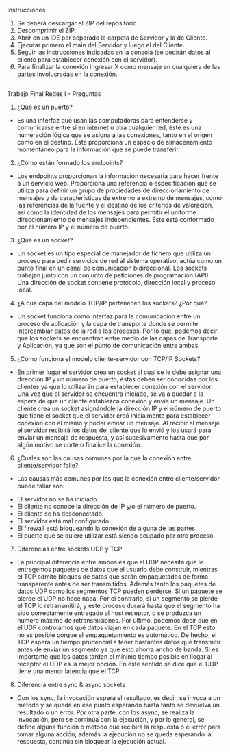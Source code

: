Instrucciones

1) Se deberá descargar el ZIP del repositorio.
2) Descomprimir el ZIP.
3) Abrir en un IDE por separado la carpeta de Servidor y la de Cliente.
4) Ejecutar primero el main del Servidor y luego el del Cliente.
5) Seguir las instrucciones indicadas en la consola (se pedirán datos al cliente para establecer conexión con el servidor).
6) Para finalizar la conexión ingresar X como mensaje en cualquiera de las partes involucradas en la conexión.

----------------------------------------------------------------------------------------------------------------------------------------

Trabajo Final Redes I - Preguntas

1) ¿Qué es un puerto?

- Es una interfaz que usan las computadoras para entenderse y comunicarse entre sí en internet u otra cualquier red, éste es una numeración lógica que se asigna a las conexiones, tanto en el origen como en el destino. Éste proporciona un espacio de almacenamiento momentáneo para la información que se puede transferir.

2) ¿Cómo están formado los endpoints?

- Los endpoints proporcionan la información necesaria para hacer frente a un servicio web. Proporciona una referencia o especificación que se utiliza para definir un grupo de propiedades de direccionamiento de mensajes y da características de extremo a extremo de mensajes, como las referencias de la fuente y el destino de los criterios de valoración, así como la identidad de los mensajes para permitir el uniforme direccionamiento de mensajes independientes. Éste está conformado por el número IP y el número de puerto.

3) ¿Qué es un socket?

- Un socket es un tipo especial de manejador de fichero que utiliza un proceso para pedir servicios de red al sistema operativo, actúa como un punto final en un canal de comunicación bidireccional. Los sockets trabajan junto con un conjunto de peticiones de programación (API). Una dirección de socket contiene protocolo, dirección local y proceso local.

4) ¿A que capa del modelo TCP/IP pertenecen los sockets? ¿Por qué?

- Un socket funciona como interfaz para la comunicación entre un proceso de aplicación y la capa de transporte donde se permite intercambiar datos de la red a los procesos. Por lo que, podemos decir que los sockets se encuentran entre medio de las capas de Transporte y Aplicación, ya que son el punto de comunicación entre ambas.

5) ¿Cómo funciona el modelo cliente-servidor con TCP/IP Sockets?

- En primer lugar el servidor crea un socket al cual se le debe asignar una dirección IP y un número de puerto, éstas deben ser conocidas por los clientes ya que lo utilizarán para establecer conexión con el servidor. Una vez que el servidor se encuentra iniciado, se va a quedar a la espera de que un cliente establezca conexión y envíe un mensaje. Un cliente crea un socket asignándole la dirección IP y el número de puerto que tiene el socket que el servidor creó inicialmente para establecer conexión con el mismo y poder enviar un mensaje. Al recibir el mensaje el servidor recibirá los datos del cliente que lo envió y los usará para enviar un mensaja de respuesta, y así sucesivamente hasta que por algún motivo se corte o finalice la conexión.

6) ¿Cuales son las causas comunes por la que la conexión entre cliente/servidor falle?

- Las causas más comunes por las que la conexión entre cliente/servidor puede fallar son:
* El servidor no se ha iniciado.
* El cliente no conoce la dirección de IP y/o el número de puerto.
* El cliente se ha desconectado.
* El servidor está mal configurado.
* El firewall está bloqueando la conexión de alguna de las partes.
* El puerto que se quiere utilizar está siendo ocupado por otro proceso.

7) Diferencias entre sockets UDP y TCP

- La principal diferencia entre ambos es que el UDP necesita que le entregemos paquetes de datos que el usuario debe construir, mientras el TCP admite bloques de datos que serán empaquetados de forma transparente antes de ser transmitidos. Además tanto los paquetes de datos UDP como los segmentos TCP pueden perderse. Si un paquete se pierde el UDP no hace nada. Por el contrario, si un segmento se pierde el TCP lo retransmitirá, y este proceso durará hasta que el segmento ha sido correctamente entregado al host receptor, o se produzca un número máximo de retransmisiones. Por último, podemos decir que en el UDP controlamos qué datos viajan en cada paquete. En el TCP esto no es posible porque el empaquetamiento es automático. De hecho, el TCP espera un tiempo prudencial a tener bastantes datos que transmitir antes de enviar un segmento ya que esto ahorra ancho de banda. Si es importante que los datos tarden el mínimo tiempo posible en llegar al receptor el UDP es la mejor opción. En este sentido se dice que el UDP tiene una menor latencia que el TCP.

8) Diferencia entre sync & async sockets

- Con los sync, la invocación espera el resultado, es decir, se invoca a un método y se queda en ese punto esperando hasta tanto se devuelva un resultado o un error. Por otra parte, con los async, se realiza la invocación, pero se continúa con la ejecución, y por lo general, se define alguna función o método que recibirá la respuesta o el error para tomar alguna acción; además la ejecución no se queda esperando la respuesta, continúa sin bloquear la ejecución actual.
